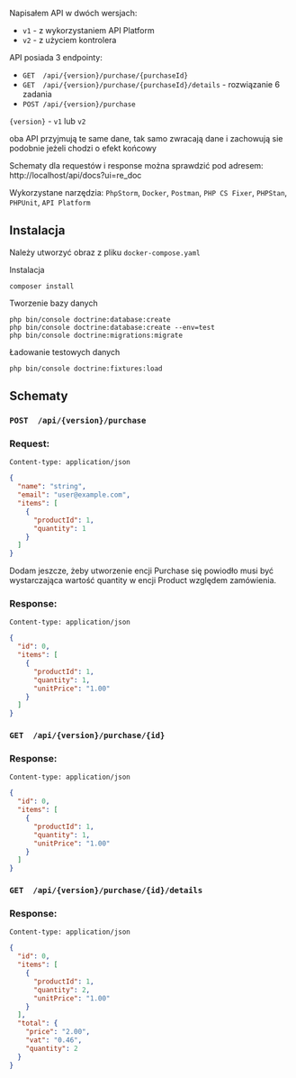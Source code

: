 Napisałem API w dwóch wersjach:
- `v1` - z wykorzystaniem API Platform
- `v2` - z użyciem kontrolera

API posiada 3 endpointy:
- `GET  /api/{version}/purchase/{purchaseId}`
- `GET  /api/{version}/purchase/{purchaseId}/details` - rozwiązanie 6 zadania
- `POST /api/{version}/purchase`

`{version}` - `v1` lub `v2`

oba API przyjmują te same dane, tak samo zwracają dane i zachowują sie podobnie jeżeli chodzi o efekt końcowy

Schematy dla requestów i response można sprawdzić pod adresem:
http://localhost/api/docs?ui=re_doc

Wykorzystane narzędzia:
`PhpStorm`, `Docker`, `Postman`, `PHP CS Fixer`, `PHPStan`, `PHPUnit`, `API Platform`

## Instalacja

Należy utworzyć obraz z pliku ```docker-compose.yaml```

Instalacja
```
composer install
```

Tworzenie bazy danych
```
php bin/console doctrine:database:create
php bin/console doctrine:database:create --env=test
php bin/console doctrine:migrations:migrate
```

Ładowanie testowych danych
```
php bin/console doctrine:fixtures:load
```

## Schematy

### `POST  /api/{version}/purchase`
### Request:
`Content-type: application/json`

```json
{
  "name": "string",
  "email": "user@example.com",
  "items": [
    {
      "productId": 1,
      "quantity": 1
    }
  ]
}
```
Dodam jeszcze, żeby utworzenie encji Purchase się powiodło musi być wystarczająca wartość quantity w encji Product względem zamówienia.

### Response:
`Content-type: application/json`

```json
{
  "id": 0,
  "items": [
    {
      "productId": 1,
      "quantity": 1,
      "unitPrice": "1.00"
    }
  ]
}
```


### `GET  /api/{version}/purchase/{id}`

### Response:
`Content-type: application/json`

```json
{
  "id": 0,
  "items": [
    {
      "productId": 1,
      "quantity": 1,
      "unitPrice": "1.00"
    }
  ]
}
```


### `GET  /api/{version}/purchase/{id}/details`

### Response:
`Content-type: application/json`

```json
{
  "id": 0,
  "items": [
    {
      "productId": 1,
      "quantity": 2,
      "unitPrice": "1.00"
    }
  ],
  "total": {
    "price": "2.00",
    "vat": "0.46",
    "quantity": 2
  }
}
```